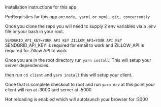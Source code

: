 Installation instructions for this app

PreRequisites for this app are `node, yarn( or npm), git, concurrently`

Once you clone the repo you will need to supply 2 env variables via a .env file or your bash in your root.

`
SENDGRID_API_KEY=YOUR API KEY
ZILLOW_API=YOUR API KEY
`
SENDGRID_API_KEY is required for email to work and ZILLOW_API is required for Zillow API to work

Once you are in the root directory run `yarn install`. This will setup your server dependencies.

then run `cd client` and `yarn install` this will setup your client.

Once that is complete checkout to root and run `yarn dev` at this point your client will run at :3000 and server at :5000

Hot reloading is enabled which will autolaunch your browser for :3000
